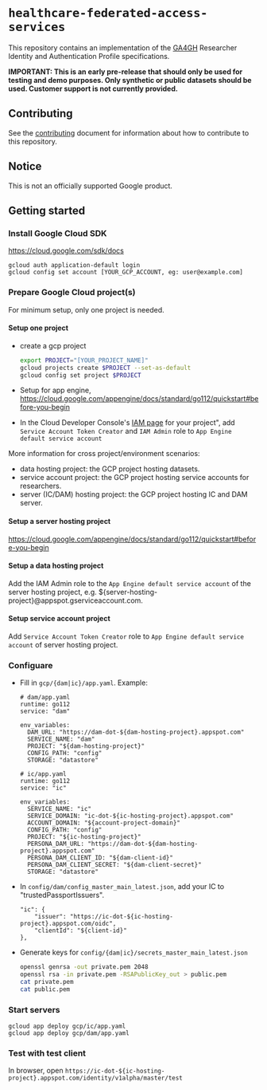# `healthcare-federated-access-services`

This repository contains an implementation of the
[GA4GH](https://www.ga4gh.org/) Researcher Identity and
Authentication Profile specifications.

**IMPORTANT: This is an early pre-release that should only be used for testing and demo purposes. Only synthetic or public datasets should be used. Customer support is not currently provided.**

## Contributing

See the [contributing](CONTRIBUTING.md) document for information about how to
contribute to this repository.

## Notice

This is not an officially supported Google product.

## Getting started

### Install Google Cloud SDK

https://cloud.google.com/sdk/docs

```
gcloud auth application-default login
gcloud config set account [YOUR_GCP_ACCOUNT, eg: user@example.com]
```

### Prepare Google Cloud project(s)

For minimum setup, only one project is needed.

#### Setup one project

- create a gcp project

  ```bash
  export PROJECT="[YOUR_PROJECT_NAME]"
  gcloud projects create $PROJECT --set-as-default
  gcloud config set project $PROJECT
  ```

- Setup for app engine, https://cloud.google.com/appengine/docs/standard/go112/quickstart#before-you-begin
- In the Cloud Developer Console's [IAM page](https://console.cloud.google.com/iam-admin/iam) for your project", add `Service Account Token Creator` and `IAM Admin` role to `App Engine default service account`

More information for cross project/environment scenarios:

-   data hosting project: the GCP project hosting datasets.
-   service account project: the GCP project hosting service accounts for
    researchers.
-   server (IC/DAM) hosting project: the GCP project hosting IC and DAM server.

#### Setup a server hosting project

https://cloud.google.com/appengine/docs/standard/go112/quickstart#before-you-begin

#### Setup a data hosting project

Add the IAM Admin role to the `App Engine default service account` of the server hosting project, e.g. ${server-hosting-project}@appspot.gserviceaccount.com.

#### Setup service account project

Add `Service Account Token Creator` role to `App Engine default service account` of server hosting project.

### Configuare

- Fill in `gcp/{dam|ic}/app.yaml`. Example:

  ```
  # dam/app.yaml
  runtime: go112
  service: "dam"

  env_variables:
    DAM_URL: "https://dam-dot-${dam-hosting-project}.appspot.com"
    SERVICE_NAME: "dam"
    PROJECT: "${dam-hosting-project}"
    CONFIG_PATH: "config"
    STORAGE: "datastore"

  # ic/app.yaml
  runtime: go112
  service: "ic"

  env_variables:
    SERVICE_NAME: "ic"
    SERVICE_DOMAIN: "ic-dot-${ic-hosting-project}.appspot.com"
    ACCOUNT_DOMAIN: "${account-project-domain}"
    CONFIG_PATH: "config"
    PROJECT: "${ic-hosting-project}"
    PERSONA_DAM_URL: "https://dam-dot-${dam-hosting-project}.appspot.com"
    PERSONA_DAM_CLIENT_ID: "${dam-client-id}"
    PERSONA_DAM_CLIENT_SECRET: "${dam-client-secret}"
    STORAGE: "datastore"
  ```

- In `config/dam/config_master_main_latest.json`, add your IC to "trustedPassportIssuers".

  ```
  "ic": {
      "issuer": "https://ic-dot-${ic-hosting-project}.appspot.com/oidc",
      "clientId": "${client-id}"
  },
  ```

- Generate keys for `config/{dam|ic}/secrets_master_main_latest.json`

  ```bash
  openssl genrsa -out private.pem 2048
  openssl rsa -in private.pem -RSAPublicKey_out > public.pem
  cat private.pem
  cat public.pem
  ```

### Start servers

```
gcloud app deploy gcp/ic/app.yaml
gcloud app deploy gcp/dam/app.yaml
```

### Test with test client

In browser, open `https://ic-dot-${ic-hosting-project}.appspot.com/identity/v1alpha/master/test`
